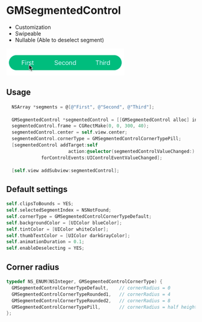 # GMSegmentedControl

* Customization
* Swipeable
* Nullable (Able to deselect segment)

![Sample](./sample.gif)

## Usage

```objective-c
  NSArray *segments = @[@"First", @"Second", @"Third"];
  
  GMSegmentedControl *segmentedControl = [[GMSegmentedControl alloc] initWithSegments:segments];
  segmentedControl.frame = CGRectMake(0, 0, 300, 40);
  segmentedControl.center = self.view.center;
  segmentedControl.cornerType = GMSegmentedControlCornerTypePill;
  [segmentedControl addTarget:self
                       action:@selector(segmentedControlValueChanged:)
             forControlEvents:UIControlEventValueChanged];

  [self.view addSubview:segmentedControl];
```

## Default settings

```objective-c
self.clipsToBounds = YES;
self.selectedSegmentIndex = NSNotFound;
self.cornerType = GMSegmentedControlCornerTypeDefault;
self.backgroundColor = [UIColor blueColor];
self.tintColor = [UIColor whiteColor];
self.thumbTextColor = [UIColor darkGrayColor];
self.animationDuration = 0.1;
self.enableDeselecting = YES;
```

## Corner radius

```objective-c
typedef NS_ENUM(NSInteger, GMSegmentedControlCornerType) {
  GMSegmentedControlCornerTypeDefault,    // cornerRadius = 0
  GMSegmentedControlCornerTypeRounded1,   // cornerRadius = 4
  GMSegmentedControlCornerTypeRounded2,   // cornerRadius = 8
  GMSegmentedControlCornerTypePill,       // cornerRadius = half height
};
```